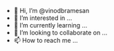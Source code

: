 - 👋 Hi, I’m @vinodbramesan
- 👀 I’m interested in ...
- 🌱 I’m currently learning ...
- 💞️ I’m looking to collaborate on ...
- 📫 How to reach me ...

<!---
vinodbramesan/vinodbramesan is a ✨ special ✨ repository because its `README.md` (this file) appears on your GitHub profile.
You can click the Preview link to take a look at your changes.
--->
